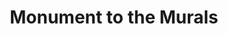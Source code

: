 ---
pid: ch3
title: Monument to the Murals
location_transcription: Museum Pkwy, Ben Franklin Pkwy
coordinates: "[-75.170913594023, 39.957586036391]"
zipcode: '19131'
gen_neighborhood: West Philadelphia
neighborhood: Wynnefield
outside_phl: 
age: '21'
age_range: 20-29
instagram: 
image_file_name: ch_3.jpg
proposal_transcription: Philadelphia has a lot of murals! Let's make a monument to
  commemorate them! Maybe a monument full of murals of someone making a mural that
  incorporates all of the different ethnicities of Philly?
topic: Uplifting,Race Ethnicity,Inclusivity
topic_summary: 0, 0, 0, 0, 0
type: Mural,Other No Form
keywords_other: 
credit: Victoria Priest
image_labels: 
twitter: itsvictoriashow
facebook: 
permalink: "/monuments/ch3/"
layout: item-page
---